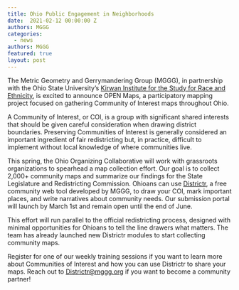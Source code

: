 ```yaml
---
title: Ohio Public Engagement in Neighborhoods
date:  2021-02-12 00:00:00 Z
authors: MGGG
categories:
  - news
authors: MGGG
featured: true
layout: post
---
```


The Metric Geometry and Gerrymandering Group (MGGG), in partnership with the Ohio State University’s [Kirwan Institute for the Study for Race and Ethnicity](https://kirwaninstitute.osu.edu/), is excited to announce OPEN Maps, a participatory mapping project focused on gathering Community of Interest maps throughout Ohio.

A Community of Interest, or COI, is a group with significant shared interests that should be given careful consideration when drawing district boundaries. Preserving Communities of Interest is generally considered an important ingredient of fair redistricting but, in practice, difficult to implement without local knowledge of where communities live. 

This spring, the Ohio Organizing Collaborative will work with grassroots organizations to spearhead a map collection effort. Our goal is to collect 2,000+ community maps and summarize our findings for the State Legislature and Redistricting Commission. Ohioans can use [Districtr](http://districtr.org/ohio), a free community web tool developed by MGGG, to draw your COI, mark important places, and write narratives about community needs. Our submission portal will launch by March 1st and remain open until the end of June.

This effort will run parallel to the official redistricting process, designed with minimal opportunities for Ohioans to tell the line drawers what matters. The team has already launched new Districtr modules to start collecting community maps.

Register for one of our weekly training sessions if you want to learn more about Communities of Interest and how you can use Districtr to share your maps. Reach out to [Districtr@mggg.org](mailto:Districtr@mggg.org) if you want to become a community partner!

